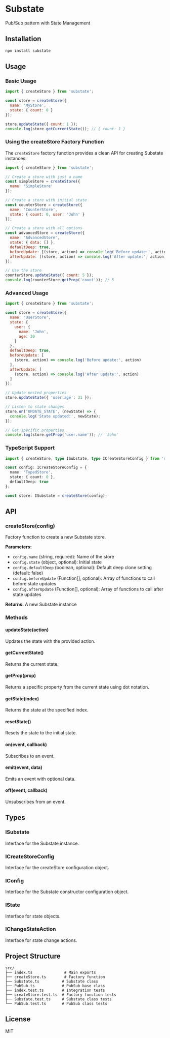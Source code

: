 # Substate

Pub/Sub pattern with State Management

## Installation

```bash
npm install substate
```

## Usage

### Basic Usage

```javascript
import { createStore } from 'substate';

const store = createStore({
  name: 'MyStore',
  state: { count: 0 }
});

store.updateState({ count: 1 });
console.log(store.getCurrentState()); // { count: 1 }
```

### Using the createStore Factory Function

The `createStore` factory function provides a clean API for creating Substate instances:

```javascript
import { createStore } from 'substate';

// Create a store with just a name
const simpleStore = createStore({
  name: 'SimpleStore'
});

// Create a store with initial state
const counterStore = createStore({
  name: 'CounterStore',
  state: { count: 0, user: 'John' }
});

// Create a store with all options
const advancedStore = createStore({
  name: 'AdvancedStore',
  state: { data: [] },
  defaultDeep: true,
  beforeUpdate: [(store, action) => console.log('Before update:', action)],
  afterUpdate: [(store, action) => console.log('After update:', action)]
});

// Use the store
counterStore.updateState({ count: 5 });
console.log(counterStore.getProp('count')); // 5
```

### Advanced Usage

```javascript
import { createStore } from 'substate';

const store = createStore({
  name: 'UserStore',
  state: {
    user: {
      name: 'John',
      age: 30
    }
  },
  defaultDeep: true,
  beforeUpdate: [
    (store, action) => console.log('Before update:', action)
  ],
  afterUpdate: [
    (store, action) => console.log('After update:', action)
  ]
});

// Update nested properties
store.updateState({ 'user.age': 31 });

// Listen to state changes
store.on('UPDATE_STATE', (newState) => {
  console.log('State updated:', newState);
});

// Get specific properties
console.log(store.getProp('user.name')); // 'John'
```

### TypeScript Support

```typescript
import { createStore, type ISubstate, type ICreateStoreConfig } from 'substate';

const config: ICreateStoreConfig = {
  name: 'TypedStore',
  state: { count: 0 },
  defaultDeep: true
};

const store: ISubstate = createStore(config);
```

## API

### createStore(config)

Factory function to create a new Substate store.

**Parameters:**
- `config.name` (string, required): Name of the store
- `config.state` (object, optional): Initial state
- `config.defaultDeep` (boolean, optional): Default deep clone setting (default: false)
- `config.beforeUpdate` (Function[], optional): Array of functions to call before state updates
- `config.afterUpdate` (Function[], optional): Array of functions to call after state updates

**Returns:** A new Substate instance

### Methods

#### updateState(action)
Updates the state with the provided action.

#### getCurrentState()
Returns the current state.

#### getProp(prop)
Returns a specific property from the current state using dot notation.

#### getState(index)
Returns the state at the specified index.

#### resetState()
Resets the state to the initial state.

#### on(event, callback)
Subscribes to an event.

#### emit(event, data)
Emits an event with optional data.

#### off(event, callback)
Unsubscribes from an event.

## Types

### ISubstate
Interface for the Substate instance.

### ICreateStoreConfig
Interface for the createStore configuration object.

### IConfig
Interface for the Substate constructor configuration object.

### IState
Interface for state objects.

### IChangeStateAction
Interface for state change actions.

## Project Structure

```
src/
├── index.ts              # Main exports
├── createStore.ts        # Factory function
├── Substate.ts          # Substate class
├── PubSub.ts            # PubSub base class
├── index.test.ts        # Integration tests
├── createStore.test.ts  # Factory function tests
├── Substate.test.ts     # Substate class tests
└── PubSub.test.ts       # PubSub class tests
```

## License

MIT
